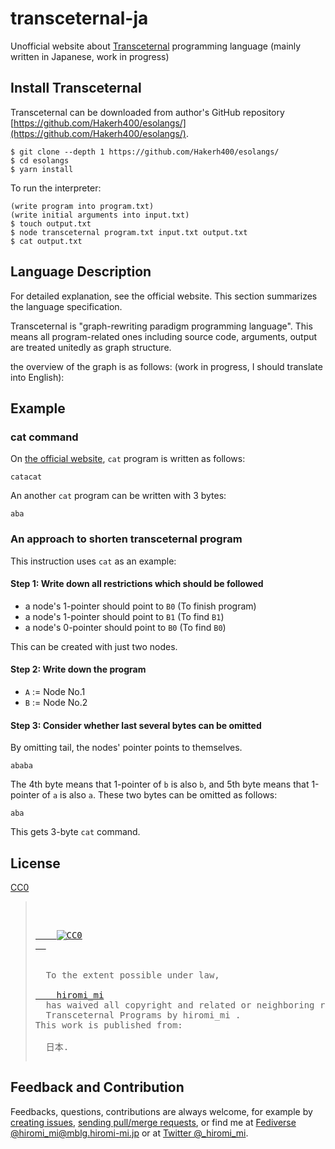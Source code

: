 # transceternal-ja

Unofficial website about [Transceternal](https://esolangs.org/wiki/Transceternal) programming language (mainly written in Japanese, work in progress)

## Install Transceternal
Transceternal can be downloaded from author's GitHub repository [https://github.com/Hakerh400/esolangs/](https://github.com/Hakerh400/esolangs/).
```
$ git clone --depth 1 https://github.com/Hakerh400/esolangs/
$ cd esolangs
$ yarn install
```

To run the interpreter:
```
(write program into program.txt)
(write initial arguments into input.txt)
$ touch output.txt
$ node transceternal program.txt input.txt output.txt
$ cat output.txt
```

## Language Description

For detailed explanation, see the official website. This section summarizes the language specification.

Transceternal is "graph-rewriting paradigm programming language". This means all program-related ones including source code, arguments, output are treated unitedly as graph structure.

the overview of the graph is as follows: (work in progress, I should translate into English):

## Example

### cat command

On [the official website](https://esolangs.org/wiki/Transceternal#Cat), `cat` program is written as follows:
```
catacat
```

An another `cat` program can be written with 3 bytes:
```
aba
```

### An approach to shorten transceternal program

This instruction uses `cat` as an example:
#### Step 1: Write down all restrictions which should be followed

* a node's 1-pointer should point to `B0` (To finish program)
* a node's 1-pointer should point to `B1` (To find `B1`)
* a node's 0-pointer should point to `B0` (To find `B0`)

This can be created with just two nodes.

#### Step 2: Write down the program

* `A` := Node No.1
* `B` := Node No.2


#### Step 3: Consider whether last several bytes can be omitted
By omitting tail, the nodes' pointer points to themselves. 

```
ababa
```
The 4th byte means that 1-pointer of `b` is also `b`, and 5th byte means that 1-pointer of `a` is also `a`. These two bytes can be omitted as follows:
```
aba
```
This gets 3-byte `cat` command.

## License
[CC0](https://creativecommons.org/share-your-work/public-domain/cc0/)

<blockquote><pre>
<p xmlns:dct="http://purl.org/dc/terms/" xmlns:vcard="http://www.w3.org/2001/vcard-rdf/3.0#">
  <a rel="license"
     href="http://creativecommons.org/publicdomain/zero/1.0/">
    <img src="http://i.creativecommons.org/p/zero/1.0/88x31.png" style="border-style: none;" alt="CC0" />
  </a>
  <br />
  To the extent possible under law,
  <a rel="dct:publisher"
     href="https://hiromi-mi.github.io/transceternal-ja/">
    <span property="dct:title">hiromi_mi</span></a>
  has waived all copyright and related or neighboring rights to
  <span property="dct:title">Transceternal Programs by hiromi_mi </span>.
This work is published from:
<span property="vcard:Country" datatype="dct:ISO3166"
      content="JP" about="https://hiromi-mi.github.io/transceternal-ja/">
  日本</span>.
</p></pre>
</blockquote>

## Feedback and Contribution

Feedbacks, questions, contributions are always welcome,
for example by [creating issues](https://github.com/hiromi-mi/transceternal-ja/issues),
[sending pull/merge requests](https://github.com/hiromi-mi/transceternal-ja/pulls),
or find me at [Fediverse @hiromi_mi@mblg.hiromi-mi.jp](https://mblg.hiromi-mi.jp/) or at [Twitter @_hiromi_mi](https://twitter.com/_hiromi_mi).
